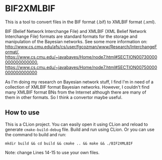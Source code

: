 # BIF2XMLBIF

This is a tool to convert files in the BIF format (.bif) to XMLBIF format (.xml).

BIF (Belief Network Interchange File) and XMLBIF (XML Belief Network Interchange File) formats are standard formats for the storage and manipulation of the Bayesian networks. 
See some more information on: http://www.cs.cmu.edu/afs/cs/user/fgcozman/www/Research/InterchangeFormat/, 
https://www.cs.cmu.edu/~javabayes/Home/node7.html#SECTION00730000000000000000, 
https://www.cs.cmu.edu/~javabayes/Home/node7.html#SECTION00750000000000000000

As I'm doing my research on Bayesian network stuff, I find I'm in need of a collection of XMLBIF format Bayesian networks. 
However, I couldn't find many XMLBIF format BNs from the Internet although there are many of them in other formats. 
So I think a convertor maybe useful.

## How to use
This is a CLion project. You can easily open it using CLion and reload to generate ```cmake-build-debug``` file. Build and run using CLion.
Or you can use the command to build and run:
```
mkdir build && cd build && cmake .. && make && ./BIF2XMLBIF
```

Note: change Lines 14-15 to use your own files.
